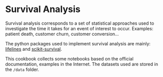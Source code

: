# Survival Analysis
Survival analysis corresponds to a set of statistical approaches used to investigate the time it takes for an event of interest to occur. Examples: patient death, customer churn, customer conversion...

The python packages used to implement survival analysis are mainly: [lifelines](https://lifelines.readthedocs.io/en/latest/) and [scikit-survival](https://github.com/sebp/scikit-survival).

This cookbook collects some notebooks based on the official documentation, examples in the Internet. The datasets used are stored in the `/data` folder.